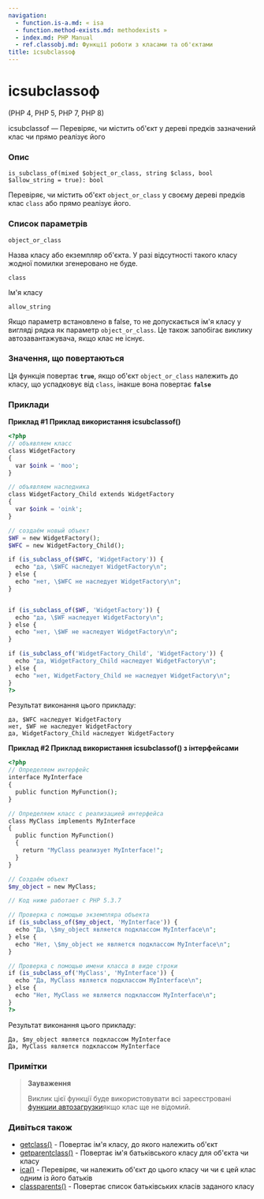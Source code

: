 ```yaml
---
navigation:
  - function.is-a.md: « isа
  - function.method-exists.md: methodexists »
  - index.md: PHP Manual
  - ref.classobj.md: Функції роботи з класами та об'єктами
title: ісsubclassоф
---
```

# ісsubclassоф

(PHP 4, PHP 5, PHP 7, PHP 8)

ісsubclassof — Перевіряє, чи містить об'єкт у дереві предків зазначений клас чи прямо реалізує його

### Опис

```methodsynopsis
is_subclass_of(mixed $object_or_class, string $class, bool $allow_string = true): bool
```

Перевіряє, чи містить об'єкт `object_or_class` у своєму дереві предків клас `class` або прямо реалізує його.

### Список параметрів

`object_or_class`

Назва класу або екземпляр об'єкта. У разі відсутності такого класу жодної помилки згенеровано не буде.

`class`

Ім'я класу

`allow_string`

Якщо параметр встановлено в false, то не допускається ім'я класу у вигляді рядка як параметр `object_or_class`. Це також запобігає виклику автозавантажувача, якщо клас не існує.

### Значення, що повертаються

Ця функція повертає **`true`**, якщо об'єкт `object_or_class` належить до класу, що успадковує від `class`, інакше вона повертає **`false`**

### Приклади

**Приклад #1 Приклад використання **ісsubclassof()****

```php
<?php
// объявляем класс
class WidgetFactory
{
  var $oink = 'moo';
}

// объявляем наследника
class WidgetFactory_Child extends WidgetFactory
{
  var $oink = 'oink';
}

// создаём новый объект
$WF = new WidgetFactory();
$WFC = new WidgetFactory_Child();

if (is_subclass_of($WFC, 'WidgetFactory')) {
  echo "да, \$WFC наследует WidgetFactory\n";
} else {
  echo "нет, \$WFC не наследует WidgetFactory\n";
}


if (is_subclass_of($WF, 'WidgetFactory')) {
  echo "да, \$WF наследует WidgetFactory\n";
} else {
  echo "нет, \$WF не наследует WidgetFactory\n";
}

if (is_subclass_of('WidgetFactory_Child', 'WidgetFactory')) {
  echo "да, WidgetFactory_Child наследует WidgetFactory\n";
} else {
  echo "нет, WidgetFactory_Child не наследует WidgetFactory\n";
}
?>
```

Результат виконання цього прикладу:

```
да, $WFC наследует WidgetFactory
нет, $WF не наследует WidgetFactory
да, WidgetFactory_Child наследует WidgetFactory
```

**Приклад #2 Приклад використання **ісsubclassof()** з інтерфейсами**

```php
<?php
// Определяем интерфейс
interface MyInterface
{
  public function MyFunction();
}

// Определяем класс с реализацией интерфейса
class MyClass implements MyInterface
{
  public function MyFunction()
  {
    return "MyClass реализует MyInterface!";
  }
}

// Создаём объект
$my_object = new MyClass;

// Код ниже работает с PHP 5.3.7

// Проверка с помощью экземпляра объекта
if (is_subclass_of($my_object, 'MyInterface')) {
  echo "Да, \$my_object является подклассом MyInterface\n";
} else {
  echo "Нет, \$my_object не является подклассом MyInterface\n";
}

// Проверка с помощью имени класса в виде строки
if (is_subclass_of('MyClass', 'MyInterface')) {
  echo "Да, MyClass является подклассом MyInterface\n";
} else {
  echo "Нет, MyClass не является подклассом MyInterface\n";
}
?>
```

Результат виконання цього прикладу:

```
Да, $my_object является подклассом MyInterface
Да, MyClass является подклассом MyInterface
```

### Примітки

> **Зауваження**
> 
> Виклик цієї функції буде використовувати всі зареєстровані [функции автозагрузки](language.oop5.autoload.md)якщо клас ще не відомий.

### Дивіться також

-   [getclass()](function.get-class.md) - Повертає ім'я класу, до якого належить об'єкт
-   [getparentclass()](function.get-parent-class.md) - Повертає ім'я батьківського класу для об'єкта чи класу
-   [ісa()](function.is-a.md) - Перевіряє, чи належить об'єкт до цього класу чи чи є цей клас одним із його батьків
-   [classparents()](function.class-parents.md) - Повертає список батьківських класів заданого класу
